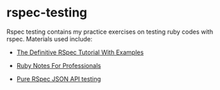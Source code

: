 # rspec-testing

Rspec testing contains my practice exercises on testing ruby codes with rspec. Materials used include:

- [The Definitive RSpec Tutorial With Examples](https://www.rubyguides.com/2018/07/rspec-tutorial/)

- [Ruby Notes For Professionals](https://books.goalkicker.com/RubyBook/)

- [Pure RSpec JSON API testing](https://blog.eq8.eu/article/rspec-json-api-testing.html)
